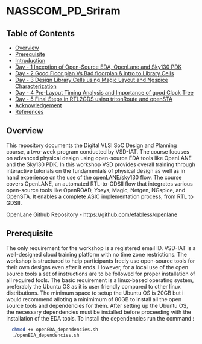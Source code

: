 # NASSCOM_PD_Sriram

## Table of Contents
- [Overview](#overview)
- [Prerequisite](#Prerequisite)
- [Introduction](#Introduction)
- [Day - 1 Inception of Open-Source EDA, OpenLane and Sky130 PDK](#day---1-inception-of-open-source-eda-openlane-and-sky130-pdk)
- [Day - 2 Good Floor plan Vs Bad floorplan & intro to Library Cells](#day---2-good-floorplan-vs-bad-floorplan-and-introduction-to-library-cells)
- [Day - 3 Design Library Cells using Magic Layout and Ngspice Characterization](#day--3-design-library-cell-using-magic-layout-and-ngspice-charcterization)
- [Day - 4 Pre-Layout Timing Analysis and Importance of good Clock Tree](#day-4-pre-layout-timing-analysis-and-importance-of-good-clock-tree)
- [Day - 5 Final Steps in RTL2GDS using tritonRoute and openSTA](#day-5--final-steps-in-rtl2gds-using-tritonroute-and-opensta)
- [Acknowledgement](#acknowledgement)
- [References](#references)

## Overview
This repository documents the Digital VLSI SoC Design and Planning course, a two-week program conducted by VSD-IAT. The course focuses on advanced physical design using open-source EDA tools like OpenLANE and the Sky130 PDK. In this workshop VSD provides overall training through interactive tutorials on the fundamentals of physical design as well as in hand experience on the use of the openLANE/sky130 flow.
The course covers OpenLANE, an automated RTL-to-GDSII flow that integrates various open-source tools like OpenROAD, Yosys, Magic, Netgen, NGspice, and OpenSTA. It enables a complete ASIC implementation process, from RTL to GDSII.

OpenLane Github Repository - https://github.com/efabless/openlane

## Prerequisite
The only requirement for the workshop is a registered email ID. VSD-IAT is a well-designed cloud training platform with no time zone restrictions. The workshop is structured to help participants freely use open-source tools for their own designs even after it ends.
However, for a local use of the open source tools a set of instructions are to be followed for proper installation of all required tools. The basic requirement is a linux-based operating system, preferably the Ubuntu OS as it is user friendly compared to other linux distributions. The minimum space to setup the Ubuntu OS is 20GB but i would recommend alloting a minimimum of 80GB to install all the open source tools and dependencies for them.
After setting up the Ubuntu OS, the necessary dependencies must be installed before proceeding with the installation of the EDA tools. 
To install the dependencies run the command :
```bash
  chmod +x openEDA_dependencies.sh
  ./openEDA_dependencies.sh
  ```
